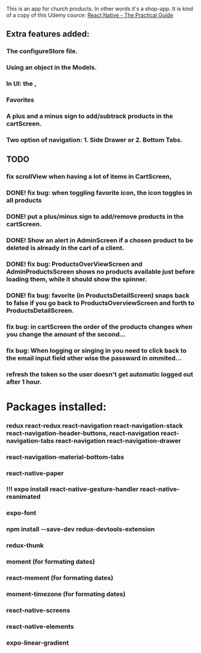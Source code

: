 This is an app for church products. In other words it's a shop-app. It is kind of a copy of this Udemy cource: 
[React Native - The Practical Guide](https://www.udemy.com/react-native-the-practical-guide/)

## Extra features added:
### The configureStore file.
### Using an object in the Models.
### In UI: the <Line />, <BoldText />
### Favorites
### A plus and a minus sign to add/subtrack products in the cartScreen.
### Two option of navigation: 1. Side Drawer or 2. Bottom Tabs.


## TODO
### fix scrollView when having a lot of items in CartScreen,
### DONE! fix bug: when toggling favorite icon, the icon toggles in all products 
### DONE! put a plus/minus sign to add/remove products in the cartScreen.
### DONE! Show an alert in AdminScreen if a chosen product to be deleted is already in the cart of a client. 
### DONE! fix bug: ProductsOverViewScreen and AdminProductsScreen shows no products available just before loading them, while it should show the spinner.
### DONE! fix bug: favorite (in ProductsDetailScreen) snaps back to false if you go back to ProductsOverviewScreen and forth to ProductsDetailScreen.
### fix bug: in cartScreen the order of the products changes when you change the amount of the second...
### fix bug: When logging or singing in you need to click back to the email input field other wise the passward in ommited...
### refresh the token so the user doesn't get automatic logged out after 1 hour.

# Packages installed:
### redux react-redux react-navigation react-navigation-stack react-navigation-header-buttons, react-navigation react-navigation-tabs react-navigation react-navigation-drawer 
### react-navigation-material-bottom-tabs 
### react-native-paper
### !!! expo install react-native-gesture-handler react-native-reanimated
### expo-font
### npm install --save-dev redux-devtools-extension 
### redux-thunk
### moment (for formating dates)
### react-moment (for formating dates)
### moment-timezone (for formating dates)
### react-native-screens
### react-native-elements
### expo-linear-gradient
